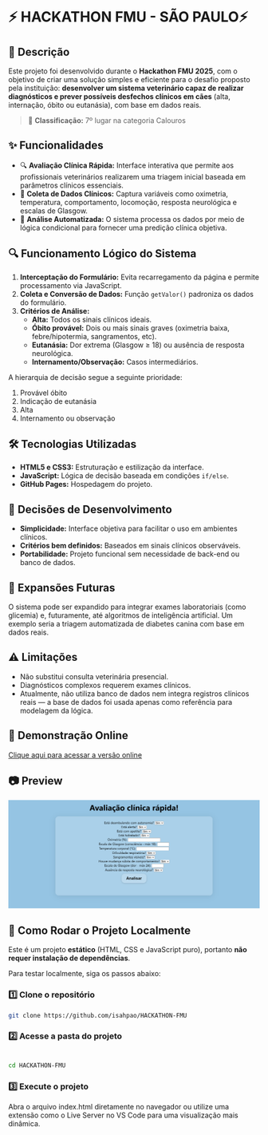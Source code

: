 # 

### 

# ⚡ HACKATHON FMU - SÃO PAULO⚡


## 📌 Descrição

Este projeto foi desenvolvido durante o **Hackathon FMU 2025**, com o objetivo de criar uma solução simples e eficiente para o desafio proposto pela instituição: **desenvolver um sistema veterinário capaz de realizar diagnósticos e prever possíveis desfechos clínicos em cães** (alta, internação, óbito ou eutanásia), com base em dados reais.

> 🏅 **Classificação:** 7º lugar na categoria Calouros

## ✨ Funcionalidades

- 🔍 **Avaliação Clínica Rápida:** Interface interativa que permite aos profissionais veterinários realizarem uma triagem inicial baseada em parâmetros clínicos essenciais.
- 🧾 **Coleta de Dados Clínicos:** Captura variáveis como oximetria, temperatura, comportamento, locomoção, resposta neurológica e escalas de Glasgow.
- 🧠 **Análise Automatizada:** O sistema processa os dados por meio de lógica condicional para fornecer uma predição clínica objetiva.

## 🔍 Funcionamento Lógico do Sistema

1. **Interceptação do Formulário:** Evita recarregamento da página e permite processamento via JavaScript.
2. **Coleta e Conversão de Dados:** Função `getValor()` padroniza os dados do formulário.
3. **Critérios de Análise:**
   - **Alta:** Todos os sinais clínicos ideais.
   - **Óbito provável:** Dois ou mais sinais graves (oximetria baixa, febre/hipotermia, sangramentos, etc).
   - **Eutanásia:** Dor extrema (Glasgow ≥ 18) ou ausência de resposta neurológica.
   - **Internamento/Observação:** Casos intermediários.

A hierarquia de decisão segue a seguinte prioridade:
1. Provável óbito  
2. Indicação de eutanásia  
3. Alta  
4. Internamento ou observação  

## 🛠️ Tecnologias Utilizadas

- **HTML5 e CSS3:** Estruturação e estilização da interface.
- **JavaScript:** Lógica de decisão baseada em condições `if/else`.
- **GitHub Pages:** Hospedagem do projeto.

## 🧠 Decisões de Desenvolvimento

- **Simplicidade:** Interface objetiva para facilitar o uso em ambientes clínicos.
- **Critérios bem definidos:** Baseados em sinais clínicos observáveis.
- **Portabilidade:** Projeto funcional sem necessidade de back-end ou banco de dados.

## 🧪 Expansões Futuras

O sistema pode ser expandido para integrar exames laboratoriais (como glicemia) e, futuramente, até algoritmos de inteligência artificial. Um exemplo seria a triagem automatizada de diabetes canina com base em dados reais.

## ⚠️ Limitações

- Não substitui consulta veterinária presencial.
- Diagnósticos complexos requerem exames clínicos.
- Atualmente, não utiliza banco de dados nem integra registros clínicos reais — a base de dados foi usada apenas como referência para modelagem da lógica.

## 🔗 Demonstração Online

[Clique aqui para acessar a versão online](https://isahpao.github.io/HACKATHON-FMU/)

## 📷 Preview

![Preview do projeto](https://github.com/isahpao/HACKATHON-FMU/blob/master/HACKATHON-FMU-05-23-2025_01_33_PM.png?raw=true)

## 🚀 Como Rodar o Projeto Localmente

Este é um projeto **estático** (HTML, CSS e JavaScript puro), portanto **não requer instalação de dependências**.

Para testar localmente, siga os passos abaixo:

### **1️⃣ Clone o repositório**

```bash
git clone https://github.com/isahpao/HACKATHON-FMU

```

### **2️⃣ Acesse a pasta do projeto**

```bash

cd HACKATHON-FMU

```

### **3️⃣ Execute o projeto**

Abra o arquivo index.html diretamente no navegador
ou utilize uma extensão como o Live Server no VS Code para uma visualização mais dinâmica.
